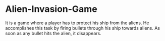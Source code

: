 # Alien-Invasion-Game
It is a game where a player has to protect his ship from the aliens. He accomplishes this task by firing bullets through his ship towards aliens. As soon as any bullet hits the alien, it disappears.
